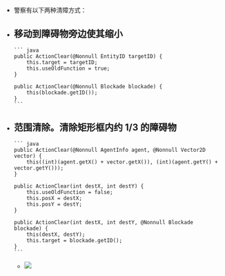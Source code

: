 - 警察有以下两种清障方式：
- 移动到障碍物旁边使其缩小
	-
	  ``` java
	  public ActionClear(@Nonnull EntityID targetID) {
	      this.target = targetID;
	      this.useOldFunction = true;
	  }
	  
	  public ActionClear(@Nonnull Blockade blockade) {
	      this(blockade.getID());
	  }
	  ```
- 范围清除。清除矩形框内约 1/3 的障碍物
	-
	  ``` java
	  public ActionClear(@Nonnull AgentInfo agent, @Nonnull Vector2D vector) {
	      this((int)(agent.getX() + vector.getX()), (int)(agent.getY() + vector.getY()));
	  }
	  
	  public ActionClear(int destX, int destY) {
	      this.useOldFunction = false;
	      this.posX = destX;
	      this.posY = destY;
	  }
	  
	  public ActionClear(int destX, int destY, @Nonnull Blockade blockade) {
	      this(destX, destY);
	      this.target = blockade.getID();
	  }
	  ```
	- ![](https://img-blog.csdnimg.cn/20190510195156471.png)